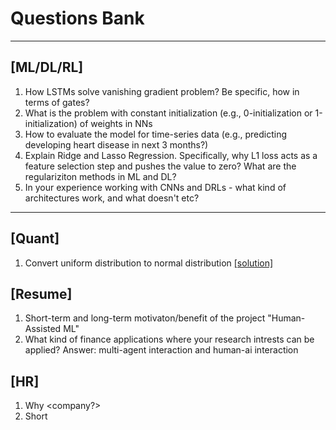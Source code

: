 # Questions Bank 

---

## [ML/DL/RL]

1. How LSTMs solve vanishing gradient problem? Be specific, how in terms of gates?
2. What is the problem with constant initialization (e.g., 0-initialization or 1-initialization) of weights in NNs
3. How to evaluate the model for time-series data (e.g., predicting developing heart disease in next 3 months?)
4. Explain Ridge and Lasso Regression. Specifically, why L1 loss acts as a feature selection step and pushes the value to zero? What are the regulariziton methods in ML and DL?
5. In your experience working with CNNs and DRLs - what kind of architectures work, and what doesn't etc?


---

## [Quant]

1. Convert uniform distribution to normal distribution [[solution]](https://stackoverflow.com/questions/75677/converting-a-uniform-distribution-to-a-normal-distribution)

## [Resume]
1. Short-term and long-term motivaton/benefit of the project "Human-Assisted ML"
2. What kind of finance applications where your research intrests can be applied? Answer: multi-agent interaction and human-ai interaction


## [HR]

1. Why <company?>
2. Short
